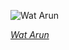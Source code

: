 
![Wat Arun](https://upload.wikimedia.org/wikipedia/commons/thumb/b/b7/The_sculptures_of_two_mythical_giant_demons%2C_Thotsakan_and_Sahatsadecha%2C_guarding_the_eastern_gate_of_the_main_chapel_of_Wat_Arun%2C_Bangkok.jpg/600px-The_sculptures_of_two_mythical_giant_demons%2C_Thotsakan_and_Sahatsadecha%2C_guarding_the_eastern_gate_of_the_main_chapel_of_Wat_Arun%2C_Bangkok.jpg)

*[Wat Arun](https://wikipedia.org/wiki/File:The_sculptures_of_two_mythical_giant_demons,_Thotsakan_and_Sahatsadecha,_guarding_the_eastern_gate_of_the_main_chapel_of_Wat_Arun,_Bangkok.jpg)*
